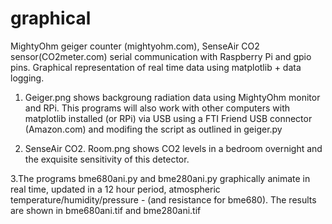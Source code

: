 # graphical
MightyOhm geiger counter (mightyohm.com), SenseAir CO2 sensor(CO2meter.com) serial communication with Raspberry Pi and gpio pins. Graphical representation of real time data using matplotlib + data logging. 

1. Geiger.png shows backgroung radiation data using MightyOhm monitor and RPi. This programs will also work with other computers with matplotlib installed (or RPi) via USB using a FTI Friend USB connector (Amazon.com) and modifing the script as outlined in geiger.py

2. SenseAir CO2. Room.png shows CO2 levels in a bedroom overnight and the exquisite sensitivity of this detector. 

3.The programs bme680ani.py and bme280ani.py graphically animate in real time, updated in a 12 hour period, atmospheric temperature/humidity/pressure - (and resistance for bme680). The results are shown in bme680ani.tif and bme280ani.tif 
